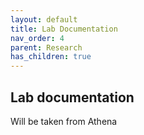 ```yaml
---
layout: default
title: Lab Documentation
nav_order: 4
parent: Research
has_children: true
---
```


## Lab documentation

Will be taken from Athena 
